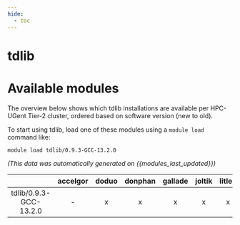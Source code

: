 ```yaml
---
hide:
  - toc
---
```


tdlib
=====

# Available modules


The overview below shows which tdlib installations are available per HPC-UGent Tier-2 cluster, ordered based on software version (new to old).

To start using tdlib, load one of these modules using a `module load` command like:

```shell
module load tdlib/0.9.3-GCC-13.2.0
```

*(This data was automatically generated on {{modules_last_updated}})*  

| |accelgor|doduo|donphan|gallade|joltik|litleo|shinx|
| :---: | :---: | :---: | :---: | :---: | :---: | :---: | :---: |
|tdlib/0.9.3-GCC-13.2.0|-|x|x|x|x|x|x|
